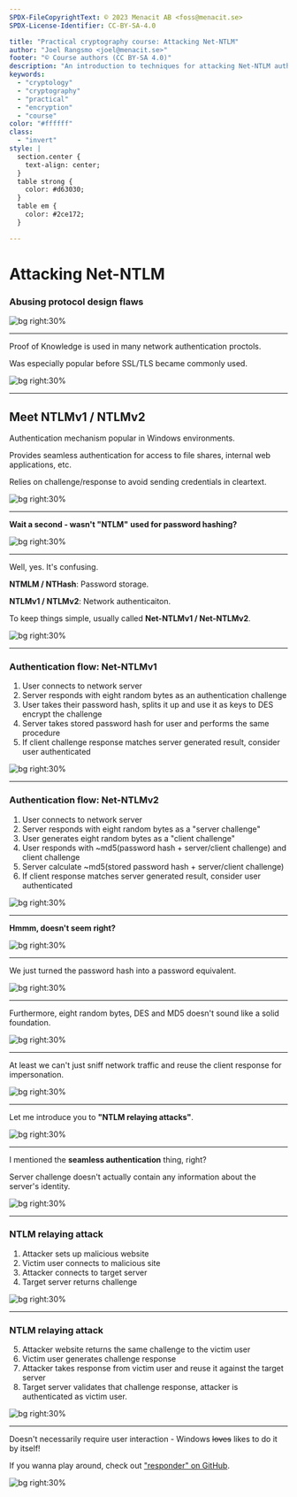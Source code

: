 ```yaml
---
SPDX-FileCopyrightText: © 2023 Menacit AB <foss@menacit.se>
SPDX-License-Identifier: CC-BY-SA-4.0

title: "Practical cryptography course: Attacking Net-NTLM"
author: "Joel Rangsmo <joel@menacit.se>"
footer: "© Course authors (CC BY-SA 4.0)"
description: "An introduction to techniques for attacking Net-NTLM authentication"
keywords:
  - "cryptology"
  - "cryptography"
  - "practical"
  - "encryption"
  - "course"
color: "#ffffff"
class:
  - "invert"
style: |
  section.center {
    text-align: center;
  }
  table strong {
    color: #d63030;
  }
  table em {
    color: #2ce172;
  }

---
```

<!-- _footer: "%ATTRIBUTION_PREFIX% William Warby (CC BY 2.0)" -->
# Attacking Net-NTLM
### Abusing protocol design flaws 

![bg right:30%](images/33-mural.jpg)

---
<!-- _footer: "%ATTRIBUTION_PREFIX% William Warby (CC BY 2.0)" -->
Proof of Knowledge is used in many network authentication proctols.  
  
Was especially popular before SSL/TLS became commonly used.

![bg right:30%](images/33-mural.jpg)

---
<!-- _footer: "%ATTRIBUTION_PREFIX% William Warby (CC BY 2.0)" -->
## Meet NTLMv1 / NTLMv2
Authentication mechanism popular in
Windows environments.  
  
Provides seamless authentication for access to file shares, internal web applications, etc.  
  
Relies on challenge/response to avoid sending credentials in cleartext.

![bg right:30%](images/33-mural.jpg)

---
<!-- _footer: "%ATTRIBUTION_PREFIX% William Warby (CC BY 2.0)" -->
**Wait a second - wasn't "NTLM"**
**used for password hashing?**

![bg right:30%](images/33-mural.jpg)

---
<!-- _footer: "%ATTRIBUTION_PREFIX% William Warby (CC BY 2.0)" -->
Well, yes. It's confusing.  
  
**NTMLM / NTHash**: Password storage.  
  
**NTLMv1 / NTLMv2**: Network authenticaiton.  
  
To keep things simple, usually called
**Net-NTLMv1 / Net-NTLMv2**.

![bg right:30%](images/33-mural.jpg)

---
<!-- _footer: "%ATTRIBUTION_PREFIX% William Warby (CC BY 2.0)" -->
### Authentication flow:  Net-NTLMv1
1. User connects to network server
2. Server responds with eight random bytes as an authentication challenge 
3. User takes their password hash, splits it up and use it as keys to DES encrypt the challenge
4. Server takes stored password hash for user and performs the same procedure
5. If client challenge response matches server generated result, consider user authenticated

![bg right:30%](images/33-mural.jpg)

---
<!-- _footer: "%ATTRIBUTION_PREFIX% William Warby (CC BY 2.0)" -->
### Authentication flow:  Net-NTLMv2
1. User connects to network server
2. Server responds with eight random bytes as a "server challenge"
3. User generates eight random bytes as a "client challenge" 
3. User responds with ~md5(password hash + server/client challenge) and client challenge
4. Server calculate ~md5(stored password hash + server/client challenge)
5. If client response matches server generated result, consider user authenticated

![bg right:30%](images/33-mural.jpg)

---
<!-- _footer: "%ATTRIBUTION_PREFIX% William Warby (CC BY 2.0)" -->
**Hmmm, doesn't seem right?**

![bg right:30%](images/33-mural.jpg)

---
<!-- _footer: "%ATTRIBUTION_PREFIX% William Warby (CC BY 2.0)" -->
We just turned the password hash into a
password equivalent.

![bg right:30%](images/33-mural.jpg)

---
<!-- _footer: "%ATTRIBUTION_PREFIX% William Warby (CC BY 2.0)" -->
Furthermore, eight random bytes, DES and MD5 doesn't sound like a solid foundation.

![bg right:30%](images/33-mural.jpg)

---
<!-- _footer: "%ATTRIBUTION_PREFIX% William Warby (CC BY 2.0)" -->
At least we can't just sniff network traffic and reuse the client response for impersonation.

![bg right:30%](images/33-mural.jpg)

---
<!-- _footer: "%ATTRIBUTION_PREFIX% William Warby (CC BY 2.0)" -->
Let me introduce you to
**"NTLM relaying attacks"**.

![bg right:30%](images/33-mural.jpg)

---
<!-- _footer: "%ATTRIBUTION_PREFIX% William Warby (CC BY 2.0)" -->
I mentioned the
**seamless authentication** thing, right?  
  
Server challenge doesn't actually contain any information about the server's identity.

![bg right:30%](images/33-mural.jpg)

---
<!-- _footer: "%ATTRIBUTION_PREFIX% William Warby (CC BY 2.0)" -->
### NTLM relaying attack
1. Attacker sets up malicious website
2. Victim user connects to malicious site
3. Attacker connects to target server
4. Target server returns challenge

![bg right:30%](images/33-mural.jpg)

---
<!-- _footer: "%ATTRIBUTION_PREFIX% William Warby (CC BY 2.0)" -->
### NTLM relaying attack
5. Attacker website returns the same challenge to the victim user
6. Victim user generates challenge response
7. Attacker takes response from victim user and reuse it against the target server
8. Target server validates that challenge response, attacker is authenticated as victim user.

![bg right:30%](images/33-mural.jpg)

---
<!-- _footer: "%ATTRIBUTION_PREFIX% William Warby (CC BY 2.0)" -->
Doesn't necessarily require user interaction -
Windows ~~loves~~ likes to do it by itself!  
  
If you wanna play around, check out
["responder" on GitHub](https://github.com/lgandx/Responder).

![bg right:30%](images/33-mural.jpg)
